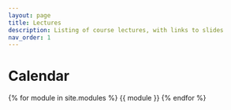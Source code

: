 ```yaml
---
layout: page
title: Lectures
description: Listing of course lectures, with links to slides
nav_order: 1
---
```


# Calendar

{% for module in site.modules %}
{{ module }}
{% endfor %}
